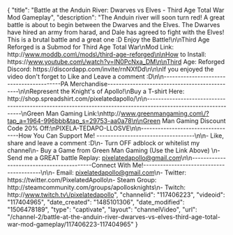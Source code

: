 {
    "title": "Battle at the Anduin River: Dwarves vs Elves - Third Age Total War Mod Gameplay",
    "description": "The Anduin river will soon turn red!  A great battle is about to begin between the Dwarves and the Elves.  The Dwarves have hired an army from harad, and Dale has agreed to fight with the Elves!  This is a brutal battle and a great one :D  Enjoy the Battle!\n\nThird Age Reforged is a Submod for Third Age Total War\nMod Link: http:\/\/www.moddb.com\/mods\/third-age-reforged\n\nHow to Install: https:\/\/www.youtube.com\/watch?v=lN0PcNxa_DM\n\nThird Age: Reforged Discord: https:\/\/discordapp.com\/invite\/rnNXfDd\n\n\nIf you enjoyed the video don't forget to Like and Leave a comment :D\n\n-----------------------------------------PA Merchandise----------------------------------------------\n\nRepresent the Knight's of Apollo!\nBuy a T-shirt Here: http:\/\/shop.spreadshirt.com\/pixelatedapollo\/\n\n---------------------------------------------------------------------------------------------------------------\nGreen Man Gaming Link:\nhttp:\/\/www.greenmangaming.com\/?tap_a=1964-996bbb&tap_s=29753-aa0a78\n\nGreen Man Gaming Discount Code 20% Off:\nPIXELA-TEDAPO-LLOSVE\n\n----------------------------------How You Can Support Me! -----------------------------------\n\n- Like, share and leave a comment :D\n- Turn OFF adblock or whitelist my channel\n- Buy a Game from Green Man Gaming (Use the Link Above) \n- Send me a GREAT battle Replay: pixelatedapollo@gmail.com\n\n------------------------------------------Connect With Me!-----------------------------------------\n\n- Email: pixelatedapollo@gmail.com\n- Twitter: https:\/\/twitter.com\/PixelatedApollo\n- Steam Group:  http:\/\/steamcommunity.com\/groups\/apollosknights\n- Twitch: http:\/\/www.twitch.tv\/pixelatedapollo",
    "channelid": "117406223",
    "videoid": "117404965",
    "date_created": "1485101306",
    "date_modified": "1506478189",
    "type": "captivate",
    "layout": "channelVideo",
    "url": "\/channel-2\/battle-at-the-anduin-river-dwarves-vs-elves-third-age-total-war-mod-gameplay\/117406223-117404965"
}